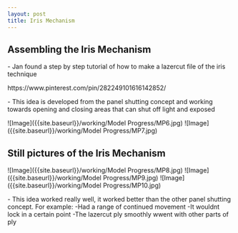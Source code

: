 ```yaml
---
layout: post
title: Iris Mechanism
---
```


<h2>Assembling the Iris Mechanism </h2>

<p>- Jan found a step by step tutorial of how to make a lazercut file of the iris technique</p>
<p>https://www.pinterest.com/pin/282249101616142852/</p>
<p>- This idea is developed from the panel shutting concept and working towards opening and closing areas that can shut off light and exposed</p> 

![Image]({{site.baseurl}}/working/Model Progress/MP6.jpg) ![Image]({{site.baseurl}}/working/Model Progress/MP7.jpg)


<h2>Still pictures of the Iris Mechanism </h2>

![Image]({{site.baseurl}}/working/Model Progress/MP8.jpg) ![Image]({{site.baseurl}}/working/Model Progress/MP9.jpg)
![Image]({{site.baseurl}}/working/Model Progress/MP10.jpg)

<p>- This idea worked really well, it worked better than the other panel shutting concept.
For example:
-Had a range of continued movement
-It wouldnt lock in a certain point
-The lazercut ply smoothly wwent with other parts of ply</p>

